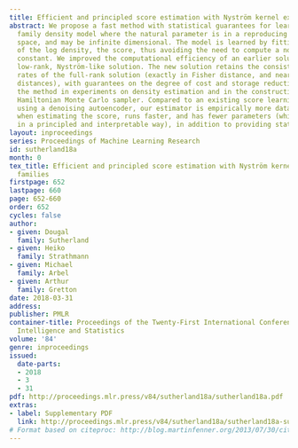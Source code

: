 ```yaml
---
title: Efficient and principled score estimation with Nyström kernel exponential families
abstract: We propose a fast method with statistical guarantees for learning an exponential
  family density model where the natural parameter is in a reproducing kernel Hilbert
  space, and may be infinite dimensional. The model is learned by fitting the derivative
  of the log density, the score, thus avoiding the need to compute a normalization
  constant. We improved the computational efficiency of an earlier solution with a
  low-rank, Nyström-like solution. The new solution retains the consistency and convergence
  rates of the full-rank solution (exactly in Fisher distance, and nearly in other
  distances), with guarantees on the degree of cost and storage reduction. We evaluate
  the method in experiments on density estimation and in the construction of an adaptive
  Hamiltonian Monte Carlo sampler. Compared to an existing score learning approach
  using a denoising autoencoder, our estimator is empirically more data-efficient
  when estimating the score, runs faster, and has fewer parameters (which can be tuned
  in a principled and interpretable way), in addition to providing statistical guarantees.
layout: inproceedings
series: Proceedings of Machine Learning Research
id: sutherland18a
month: 0
tex_title: Efficient and principled score estimation with Nyström kernel exponential
  families
firstpage: 652
lastpage: 660
page: 652-660
order: 652
cycles: false
author:
- given: Dougal
  family: Sutherland
- given: Heiko
  family: Strathmann
- given: Michael
  family: Arbel
- given: Arthur
  family: Gretton
date: 2018-03-31
address: 
publisher: PMLR
container-title: Proceedings of the Twenty-First International Conference on Artificial
  Intelligence and Statistics
volume: '84'
genre: inproceedings
issued:
  date-parts:
  - 2018
  - 3
  - 31
pdf: http://proceedings.mlr.press/v84/sutherland18a/sutherland18a.pdf
extras:
- label: Supplementary PDF
  link: http://proceedings.mlr.press/v84/sutherland18a/sutherland18a-supp.pdf
# Format based on citeproc: http://blog.martinfenner.org/2013/07/30/citeproc-yaml-for-bibliographies/
---
```

